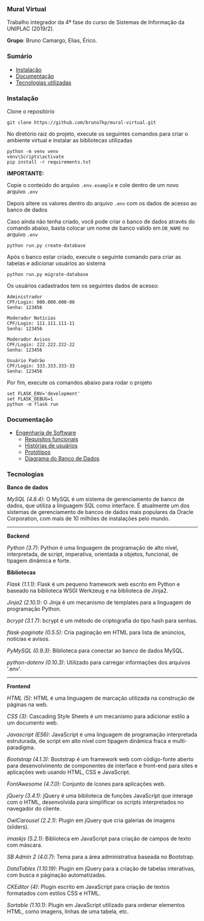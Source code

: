 ### Mural Virtual

Trabalho integrador da 4ª fase do curso de Sistemas de Informação da UNIPLAC (2019/2).

**Grupo**: Bruno Camargo, Elias, Érico. 

### Sumário

- [Instalação](#instalação)
- [Documentação](#documentação)
- [Tecnologias utilizadas](#tecnologias)

### Instalação

Clone o repositório

```
git clone https://github.com/bruno7kp/mural-virtual.git
```

No diretório raiz do projeto, execute os seguintes comandos para criar o ambiente virtual e instalar as bibliotecas utilizadas

```
python -m venv venv
venv\Scripts\activate
pip install -r requirements.txt
```

**IMPORTANTE:**

Copie o conteúdo do arquivo ```.env.example``` e cole dentro de um novo arquivo ```.env```

Depois altere os valores dentro do arquivo ```.env``` com os dados de acesso ao banco de dados

Caso ainda não tenha criado, você pode criar o banco de dados através do comando abaixo, basta colocar um nome de banco válido em ```DB_NAME``` no arquivo ```.env```

```
python run.py create-database
```

Após o banco estar criado, execute o seguinte comando para criar as tabelas e adicionar usuários ao sistema

```
python run.py migrate-database
```

Os usuários cadastrados tem os seguintes dados de acesso:
```
Administrador
CPF/Login: 000.000.000-00
Senha: 123456
```
```
Moderador Notícias
CPF/Login: 111.111.111-11
Senha: 123456
```
```
Moderador Avisos
CPF/Login: 222.222.222-22
Senha: 123456
```
```
Usuário Padrão
CPF/Login: 333.333.333-33
Senha: 123456
```

Por fim, execute os comandos abaixo para rodar o projeto

```
set FLASK_ENV='development'
set FLASK_DEBUG=1
python -m flask run
```

### Documentação

- [Engenharia de Software](engenharia)
    - [Requisitos funcionais](engenharia/Requisitos%20funcionais.md)
    - [Histórias de usuários](engenharia/Histórias%20de%20usuário.md)
    - [Protótipos](https://xd.adobe.com/view/f1172239-6a23-42ff-67a1-1df87d96ea71-8726/)
    - [Diagrama do Banco de Dados](https://dbdiagram.io/d/5d8befd4ff5115114db4a296)
    
    
### Tecnologias

**Banco de dados**

*MySQL (4.8.4)*: O MySQL é um sistema de gerenciamento de banco de dados, que utiliza a linguagem SQL como interface. É atualmente um dos sistemas de gerenciamento de bancos de dados mais populares da Oracle Corporation, com mais de 10 milhões de instalações pelo mundo.

---

**Backend**

*Python (3.7)*: Python é uma linguagem de programação de alto nível, interpretada, de script, imperativa, orientada a objetos, funcional, de tipagem dinâmica e forte.

**Bibliotecas**

*Flask (1.1.1)*: Flask é um pequeno framework web escrito em Python e baseado na biblioteca WSGI Werkzeug e na biblioteca de Jinja2.

*Jinja2 (2.10.1)*: O Jinja é um mecanismo de templates para a linguagem de programação Python.

*bcrypt (3.1.7)*: bcrypt é um método de criptografia do tipo hash para senhas.

*flask-paginate (0.5.5)*: Cria paginação em HTML para lista de anúncios, notícias e avisos.

*PyMySQL (0.9.3)*: Biblioteca para conectar ao banco de dados MySQL.

*python-dotenv (0.10.3)*: Utilizado para carregar informações dos arquivos '.env'.

---

**Frontend**

*HTML (5)*: HTML é uma linguagem de marcação utilizada na construção de páginas na web.

*CSS (3)*: Cascading Style Sheets é um mecanismo para adicionar estilo a um documento web.

*Javascript (ES6)*: JavaScript é uma linguagem de programação interpretada estruturada, de script em alto nível com tipagem dinâmica fraca e multi-paradigma.

*Bootstrap (4.1.3)*: Bootstrap é um framework web com código-fonte aberto para desenvolvimento de componentes de interface e front-end para sites e aplicações web usando HTML, CSS e JavaScript.

*FontAwesome (4.7.0)*: Conjunto de ícones para aplicações web.

*jQuery (3.4.1)*: jQuery é uma biblioteca de funções JavaScript que interage com o HTML, desenvolvida para simplificar os scripts interpretados no navegador do cliente.

*OwlCarousel (2.2.1)*: Plugin em jQuery que cria galerias de imagens (sliders).

*imaskjs (5.2.1)*: Biblioteca em JavaScript para criação de campos de texto com máscara.

*SB Admin 2 (4.0.7)*: Tema para a área administrativa baseada no Bootstrap.

*DataTables (1.10.19)*: Plugin em jQuery para a criação de tabelas interativas, com busca e páginação automatizadas.

*CKEditor (4)*: Plugin escrito em JavaScript para criação de textos formatados com estilos CSS e HTML.

*Sortable (1.10.1)*: Plugin em JavaScript utilizado para ordenar elementos HTML, como imagens, linhas de uma tabela, etc.
